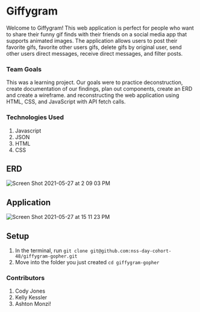 # Giffygram

Welcome to Giffygram! This web application is perfect for people who want to share their funny gif finds with their friends on a social media app that supports animated images. The application allows users to post their favorite gifs, favorite other users gifs, delete gifs by original user, send other users direct messages, receive direct messages, and filter posts.

### Team Goals

This was a learning project. Our goals were to practice deconstruction, create documentation of our findings, plan out components, create an ERD and create a wireframe. and reconstructing the web application using HTML, CSS, and JavaScript with API fetch calls.

### Technologies Used

1. Javascript
2. JSON
3. HTML
4. CSS

## ERD
![Screen Shot 2021-05-27 at 2 09 03 PM](https://user-images.githubusercontent.com/41700717/119883406-214ea800-bef5-11eb-81f8-dc27f4db96a1.png)

## Application
![Screen Shot 2021-05-27 at 15 11 23 PM](https://user-images.githubusercontent.com/41700717/119890803-e1d88980-befd-11eb-9453-92d6591ee62e.png)

## Setup

1. In the terminal, run `git clone git@github.com:nss-day-cohort-48/giffygram-gopher.git`
2. Move into the folder you just created `cd giffygram-gopher`

### Contributors
1. Cody Jones
2. Kelly Kessler
3. Ashton Monzi!
